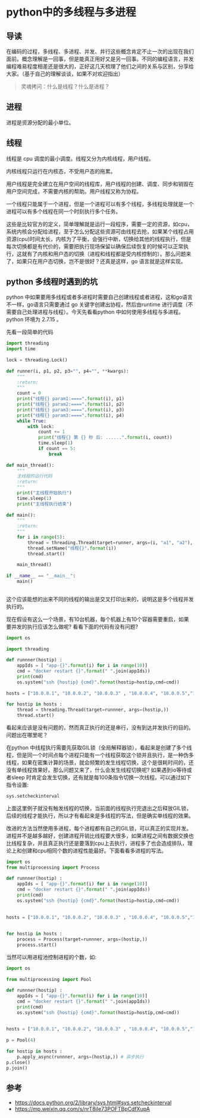 # python中的多线程与多进程


## 导读
在编码的过程，多线程、多进程、并发、并行这些概念肯定不止一次的出现在我们面前。概念理解是一回事，但是能真正用好又是另一回事。不同的编程语言，并发编程难易程度相差还是很大的，正好这几天梳理了他们之间的关系与区别，分享给大家。（基于自己的理解谈谈，如果不对欢迎指出）

> 灵魂拷问：什么是线程？什么是进程？

## 进程
进程是资源分配的最小单位。

## 线程
线程是 cpu 调度的最小调度。线程又分为内核线程，用户线程。

内核线程只运行在内核态，不受用户态的拖累。

用户线程是完全建立在用户空间的线程库，用户线程的创建、调度、同步和销毁在用户空间完成，不需要内核的帮助。用户线程又称为协程。

一个线程只能属于一个进程，但是一个进程可以有多个线程，多线程处理就是一个进程可以有多个线程在同一个时刻执行多个任务。

这些是比较官方的定义，简单理解就是运行一段程序，需要一定的资源，如cpu，系统内核会分配给进程，至于怎么分配这些资源可由线程去抢，如果某个线程占用资源(cpu)时间太长，内核为了平衡，会强行中断，切换给其他的线程执行，但是每次切换都是有代价的，需要把执行现场保留以确保后续恢复的时候可以正常执行，这就有了内核和用户态的切换（进程和线程都是受内核控制的）。那么问题来了，如果只在用户态切换，岂不是很好？还真是这样，go 语言就是这样实现。

## python 多线程时遇到的坑
python 中如果要用多线程或者多进程时需要自己创建线程或者进程，这和go语言不一样，go语言只需要通过 go 关键字创建出协程，然后由runtime 进行调度（不需要自己处理进程与线程）。今天先看看python 中如何使用多线程与多进程。python 环境为 2.7.15 。

先看一段简单的代码
```python
import threading
import time
​
lock = threading.Lock()
​
def runner(i, p1, p2, p3="", p4="", **kwargs):
    """
    :return:
    """
    count = 0
    print("线程{} param1:====".format(i), p1)
    print("线程{} param2:====".format(i), p2)
    print("线程{} param3:====".format(i), p3)
    print("线程{} param3:====".format(i), p4)
    while True:
        with lock:
            count += 1
            print("线程{} 第 {} 秒 后: ......".format(i, count))
            time.sleep(1)
            if count == 5:
                break
                
def main_thread():
    """
    主线程的运行代码
    :return:
    """
    print("主线程开始执行")
    time.sleep(1)
    print("主线程执行结束")
​
def main():
    """
    :return:
    """
    for i in range(5):
        thread = threading.Thread(target=runner, args=(i, "a1", "a2"), kwargs={"p3": "p2", "p4": "p4"})
        thread.setName("线程{}".format(i))
        thread.start()
​
    main_thread()
​
if __name__ == "__main__":
    main()
​
```

这个应该能想的出来不同的线程的输出是交叉打印出来的，说明这是多个线程并发执行的。

现在假设有这么一个场景，有10台机器，每个机器上有10个容器需要重启，如果要并发的执行应该怎么做呢? 看看下面的代码有没有问题? 
```python
import os
​
import threading
​
def runnner(hostip) :
    appIds = [ "app-{}".format(i) for i in range(10)]
    cmd = "docker restart {}".format(" ".join(appIds))
    print(cmd)
    os.system("ssh {hostip} {cmd}".format(hostip=hostip,cmd=cmd))
​
hosts = ["10.0.0.1", "10.0.0.2", "10.0.0.3" , "10.0.0.4", "10.0.0.5","10.0.0.6", "10.0.0.7", "10.0.0.8" , "10.0.0.9", "10.0.0.10"]
​
for hostip in hosts :
    thread = threading.Thread(target=runnner, args=(hostip,))
    thread.start()
```

看起来应该是没有问题的，然而真正执行的还是串行，没有到达并发执行的目的。问题出在哪里呢？

在python 中线程执行需要先获取GIL锁（全局解释器锁），看起来是创建了多个线程，但是同一个时间点每个进程只能有一个线程获取这个锁并且执行，是一种伪多线程，如果在密集计算的场景，就会频繁的发生线程切换，这个是很耗时间的，还没有单线程效果好。那么问题又来了，什么会发生线程切换呢?
如果遇到io等待或者sleep 时肯定会发生切换，还有就是每100条指令切换一次线程。可以通过如下指令设置:
```python
sys.setcheckinterval
```

上面这里例子就没有触发线程的切换，当前面的线程执行完退出之后释放GIL锁，后续的线程才能执行，所以才有看起来是多线程的写法，但是确实单线程的效果。

改进的方法当然使用多进程，每个进程都有自己的GIL锁，可以真正的实现并发。进程并不是越多越好，创建进程开销比线程要大很多，如果进程之间有数据交换也比线程复杂，并且真正执行还是要落到cpu上去执行，进程多了也会造成排队，理论上和创建和cpu相同个数的进程性能最好。下面看看多进程的写法。
```python
import os
from multiprocessing import Process
​
def runnner(hostip) :
    appIds = [ "app-{}".format(i) for i in range(10)]
    cmd = "docker restart {}".format(" ".join(appIds))
    print(cmd)
    os.system("ssh {hostip} {cmd}".format(hostip=hostip,cmd=cmd))
​
​
hosts = ["10.0.0.1", "10.0.0.2", "10.0.0.3" , "10.0.0.4", "10.0.0.5","10.0.0.6", "10.0.0.7", "10.0.0.8" , "10.0.0.9", "10.0.0.10"]
​
​
for hostip in hosts :
    process = Process(target=runnner, args=(hostip,))
    process.start()
```

当然可以用进程池控制进程的个数，如:

```python
import os
​
from multiprocessing import Pool
​
def runnner(hostip) :
    appIds = [ "app-{}".format(i) for i in range(10)]
    cmd = "docker restart {}".format(" ".join(appIds))
    print(cmd)
    os.system("ssh {hostip} {cmd}".format(hostip=hostip,cmd=cmd))
​
​
hosts = ["10.0.0.1", "10.0.0.2", "10.0.0.3" , "10.0.0.4", "10.0.0.5","10.0.0.6", "10.0.0.7", "10.0.0.8" , "10.0.0.9", "10.0.0.10"]
​
p = Pool(4)
​
for hostip in hosts :
    p.apply_async(runnner, args=(hostip,)) # 异步执行
p.close()
p.join()
```

## 参考
- https://docs.python.org/2/library/sys.html#sys.setcheckinterval
- https://mp.weixin.qq.com/s/nrT8iIe73POFTBpCdfXupA

